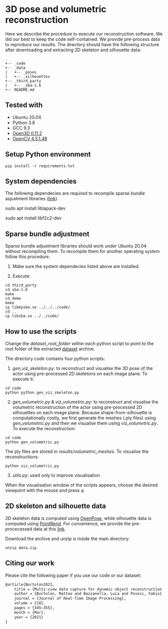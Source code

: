 # 3D pose and volumetric reconstruction

Here we describe the procedure to execute our reconstruction software.
We did our best to keep the code self-contained.
We provide pre-process data to reproduce our results.
The directory should have the following structure after downloading and extracting 2D skeleton and silhouette data:

    .
    +-- _code
    +-- _data
    |   +-- _poses
    |   +-- _silhouettes
    +-- _third_party
    |   +-- _sba-1.6
    +-- README.md

## Tested with

- Ubuntu 20.04
- Python 3.8
- GCC 9.3
- [Open3D 0.11.2](http://www.open3d.org/docs/release/index.html)
- [OpenCV 4.5.1.48](https://opencv.org/releases/)

## Setup Python environment

```
pip install -r requirements.txt
```

## System dependencies

The following dependecies are required to recompile sparse bundle asjustment libraries ([link](http://users.ics.forth.gr/~lourakis/sba/)).

sudo apt install liblapack-dev

sudo apt install libf2c2-dev


## Sparse bundle adjustment

Sparse bundle adjustment libraries should work under Ubuntu 20.04 without recompiling them.
To recompile them for another operating system follow this procedure.

1) Make sure the system dependecies listed above are installed.

2) Execute:

```
cd third_party
cd sba-1.6
make
cd demo
make
cp libmysba.so ../../../code/
cd ..
cp libsba.so ../../code/

```

## How to use the scripts

Change the *dataset_root_folder* within each python script to point to the root folder of the extracted [dataset](https://drive.google.com/file/d/1AvkGph7TXxsxoqQXEVZErHHllutC4Ncc/view?usp=sharing) archive.

The directory *code* contains four python scripts:

1) *gen_viz_skeleton.py*: to reconstruct and visualise the 3D pose of the actor using pre-processed 2D skeletons on each image plane. To execute it:

```
cd code
python python gen_viz_skeleton.py
```

2) *gen_volumetric.py* & *viz_volumetric.py*: to reconstruct and visualise the volumetric reconstruction of the actor using pre-processed 2D silhouettes on each image plane.
Because shape-from-silhouette is computationally costly, we first generate the meshes (.ply files) using *gen_volumetric.py* and then we visualise them using *viz_volumetric.py*. To execute the reconstruction:

```
cd code
python gen_volumetric.py
```

The ply files are stored in *results/volumetric_meshes*. To visualise the reconstructions:

```
python viz_volumetric.py
```

3) *utils.py*: used only to improve visualisation.

When the visualisation window of the scripts appears, choose the desired viewpoint with the mouse and press *q*.


## 2D skeleton and silhouette data

2D skeleton data is computed using [OpenPose](https://github.com/CMU-Perceptual-Computing-Lab/openpose), while silhouette data is computed using [PointRend](https://github.com/facebookresearch/detectron2/tree/master/projects/PointRend).
For convenience, we provide the pre-procecessed data at this [link](https://drive.google.com/file/d/1NwX-x-ZaskilKmQgtiimrv0-EKSXcfVj/view?usp=sharing).

Download the archive and unzip is inside the main directory:

```
unzip data.zip
```

## Citing our work

Please cite the following paper if you use our code or our dataset:

```latex
@article{Bortolon2021,
    title = {Multi-view data capture for dynamic object reconstruction using handheld augmented reality mobiles},
    author = {Bortolon, Matteo and Bazzanella, Luca and Poiesi, Fabio},
    journal = {Journal of Real-Time Image Processing},
    volume = {18},
    pages = {345–355},
    month = {Mar},
    year = {2021}
}
```





